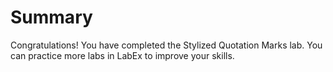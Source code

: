 # Summary

Congratulations! You have completed the Stylized Quotation Marks lab. You can practice more labs in LabEx to improve your skills.
